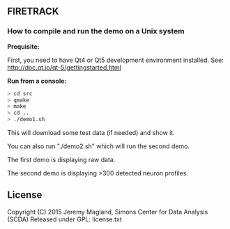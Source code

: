 ## FIRETRACK

### How to compile and run the demo on a Unix system

**Prequisite:**

First, you need to have Qt4 or Qt5 development environment installed.
See: http://doc.qt.io/qt-5/gettingstarted.html

**Run from a console:**
```bash
> cd src
> qmake
> make
> cd ..
> ./demo1.sh
```

This will download some test data (if needed) and show it.

You can also run "./demo2.sh" which will run the second demo.

The first demo is displaying raw data.

The second demo is displaying >300 detected neuron profiles.

## License

Copyright (C) 2015 Jeremy Magland, Simons Center for Data Analysis (SCDA)
Released under GPL: license.txt
